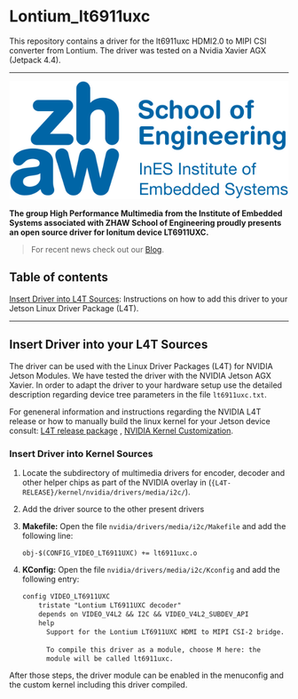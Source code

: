 # Lontium_lt6911uxc

This repository contains a driver for the lt6911uxc HDMI2.0 to MIPI CSI converter from Lontium. The driver was tested on a Nvidia Xavier AGX (Jetpack 4.4).

---

[![logo](https://github.com/InES-HPMM/FPD-LinkIII_Raspberry_HW/blob/master/images/ines_logo.png)](https://www.zhaw.ch/en/engineering/institutes-centres/ines/ "Homepage")

__The group High Performance Multimedia from the Institute of Embedded Systems associated with ZHAW School of Engineering proudly presents an open source driver for lonitum device LT6911UXC.__

> For recent news check out our [Blog](https://blog.zhaw.ch/high-performance/).

## Table of contents

[Insert Driver into L4T Sources](#insert-driver-into-your-l4t-sources): Instructions on how to add this driver to your Jetson Linux Driver Package (L4T).

---

## Insert Driver into your L4T Sources

The driver can be used with the Linux Driver Packages (L4T) for NVIDIA Jetson Modules. We have tested the driver with the NVIDIA Jetson AGX Xavier. In order to adapt the driver to your hardware setup use the detailed description regarding device tree parameters in the file `lt6911uxc.txt`. 

For geneneral information and instructions regarding the NVIDIA L4T release or how to manually build the linux kernel for your Jetson device consult: [L4T release package](https://developer.nvidia.com/embedded/linux-tegra-r32.4.3) , [NVIDIA Kernel Customization](https://docs.nvidia.com/jetson/l4t/index.html#page/Tegra%20Linux%20Driver%20Package%20Development%20Guide/kernel_custom.html#wwpID0E0WD0HA).

### Insert Driver into Kernel Sources 
 1) Locate the subdirectory of multimedia drivers for encoder, decoder and other helper chips as part of the NVIDIA overlay in (`{L4T-RELEASE}/kernel/nvidia/drivers/media/i2c/`).

 2) Add the driver source to the other present drivers 

 3) **Makefile:** Open the file `nvidia/drivers/media/i2c/Makefile` and add the following line:
    ```
    obj-$(CONFIG_VIDEO_LT6911UXC) += lt6911uxc.o
    ```
 4) **KConfig:** Open the file `nvidia/drivers/media/i2c/Kconfig` and add the following entry:

    ```
    config VIDEO_LT6911UXC
	    tristate "Lontium LT6911UXC decoder"
	    depends on VIDEO_V4L2 && I2C && VIDEO_V4L2_SUBDEV_API
	    help
	      Support for the Lontium LT6911UXC HDMI to MIPI CSI-2 bridge.

	      To compile this driver as a module, choose M here: the
	      module will be called lt6911uxc.
    ```

After those steps, the driver module can be enabled in the menuconfig and the custom kernel including this driver compiled.